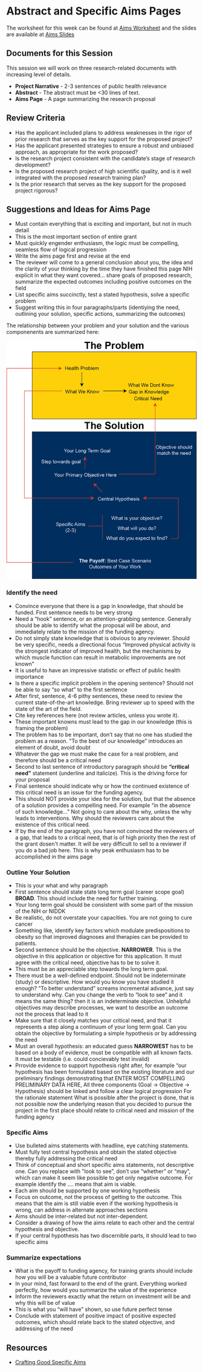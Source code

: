 # Abstract and Specific Aims Pages

The worksheet for this week can be found at [Aims Worksheet](Documents/Aims_Worksheet.docx) and the slides are available at [Aims Slides](Documents/Slides/Aims%20and%20Abstract.pptx)

## Documents for this Session

This session we will work on three research-related documents with increasing level of details.

* **Project Narrative** - 2-3 sentences of public health relevance
* **Abstract** - The abstract must be <30 lines of text.
* **Aims Page** - A page summarizing the research proposal

## Review Criteria

* Has the applicant included plans to address weaknesses in the rigor of prior research that serves as the key support for the proposed project? 
* Has the applicant presented strategies to ensure a robust and unbiased approach, as appropriate for the work proposed?
* Is the research project consistent with the candidate’s stage of research development? 
* Is the proposed research project of high scientific quality, and is it well integrated with the proposed research training plan? 
* Is the prior research that serves as the key support for the proposed project rigorous? 

## Suggestions and Ideas for Aims Page
*  Must contain everything that is exciting and important, but not in much detail
* This is the most important section of entire grant
* Must quickly engender enthusiasm, the logic must be compelling, seamless flow of logical progression
* Write the aims page first and revise at the end
* The reviewer will come to a general conclusion about you, the idea and the clarity of your thinking by the time they have finished this page
NIH explicit in what they want covered… share goals of proposed research, summarize the expected outcomes including positive outcomes on the field
* List specific aims succinctly, test a stated hypothesis, solve a specific problem
* Suggest writing this in four paragraphs/parts (identiying the need, outlining your solution, specific actions, summarizing the outcomes)

The relationship between your problem and your solution and the various componenents are summarized here:

![Aims Diagram](Documents/Images/Aims%20Structure.png)

### Identify the need 
* Convince everyone that there is a gap in knowledge, that should be funded.  First sentence needs to be very strong
* Need a “hook” sentence, or an attention-grabbing sentence.  Generally should be able to identify what the proposal will be about, and immediately relate to the mission of the funding agency.
* Do not simply state knowledge that is obvious to any reviewer.  Should be very specific, needs a directional focus “Improved physical activity  is the strongest indicator of improved health, but the mechanisms by which muscle function can result in metabolic improvements are not known"
* It is useful to have an impressive statistic or effect of public health importance
* Is there a specific implicit problem in the opening sentence?  Should not be able to say “so what” to the first sentence
* After first, sentence, 4-6 pithy sentences, these need to review the current state-of-the-art knowledge.  Bring reviewer up to speed with the state of the art of the field.
* Cite key references here (not review articles, unless you wrote it).
* These important knowns must lead to the gap in our knowledge (this is framing the problem)
* The problem has to be important, don’t say that no one has studied the problem as a reason.  "To the best of our knowledge” introduces an element of doubt, avoid doubt
* Whatever the gap we must make the case for a real problem, and therefore should be a critical need
* Second to last sentence of introductory paragraph should be **“critical need”** statement (underline and italicize).  This is the driving force for your proposal
* Final sentence should indicate why or how the continued existence of this critical need is an issue for the funding agency.  
* This should NOT provide your idea for the solution, but that the absence of a solution provides a compelling need.  For example “in the absence of such knowledge…”  Not going to care about the why, unless the why leads to interventions.  Why should the reviewers care about the existence of this critical need.
* If by the end of the paragraph, you have not convinced the reviewers of a gap, that leads to a critical need, that is of high priority then the rest of the grant dosen't matter.  It will be very difficult to sell to a reviewer if you do a bad job here.  This is why peak enthusiasm has to be accomplished in the aims page

### Outline Your Solution
* This is your what and why paragraph
* First sentence should state state long term goal (career scope goal) **BROAD**.  This should include the need for further training.
* Your long term goal should be consistent with some part of the mission of the NIH or NIDDK 
* Be realistic, do not overstate your capacities.  You are not going to cure cancer
* Something like, identify key factors which modulate predispositions to obesity so that improved diagnoses and therapies can be provided to patients.
* Second sentence should be the objective. **NARROWER**.  This is the objective in this application or objective for this application.  It must agree with the critical need, objective has to be to solve it.
* This must be an appreciable step towards the long term goal.
* There must be a well-defined endpoint.  Should not be indeterminate (study) or descriptive.  How would you know you have studied it enough?  ”To better understand” screams incremental advance, just say to understand why.  Can you change the verb to “look to see” and it means the same thing?  then it is an indeterminate objective.  Unhelpful objectives may describe processes, we want to describe an outcome not the process that lead to it
* Make sure that it closely matches your critical need, and that it represents a step along a continuum of your long term goal.  Can you obtain the objective by formulating a simple hypothesis or by addressing the need
* Must an overall hypothesis: an educated guess **NARROWEST** has to be based on a body of evidence, must be compatible with all known facts.  It must be testable (i.e. could concievably test invalid)
* Prrovide evidence to support hypothesis right after, for example “our hypothesis has been formulated based on the existing literature and our preliminary findings demonstrating that ENTER MOST COMPELLING PRELIMINARY DATA HERE,
All three components (Goal -> Objective -> Hypothesis) should be linked and follow a clear logical progression
For the rationale statement
What is possible after the project is done, that is not possible now
the underlying reason that you decided to pursue the project in the first place
should relate to critical need and mission of the funding agency

### Specific Aims 
* Use bulleted aims statements with headline, eye catching statements.
* Must fully test central hypothesis and obtain the stated objective thereby fully addressing the critical need
* Think of conceptual and short specific aims statements, not descriptive one.  Can you replace with "look to see”, don’t use “whether” or “may”, which can make it seem like possible to get only negative outcome.  For example identify the …. means that aim is viable.  
* Each aim should be supported by one working hypothesis
* Focus on outcome, not the process of getting to the outcome.  This means that the aim is still viable even if the working hypothesis is wrong, can address in alternate approaches sections
* Aims should be inter-related but not inter-dependent.  
* Consider a drawing of how the aims relate to each other and the central hypothesis and objective.
* If your central hypothesis has two discernible parts, it should lead to two specific aims

### Summarize expectations
* What is the payoff to funding agency, for training grants should include how you will be a valuable future contributor
* In your mind, fast forward to the end of the grant.  Everything worked perfectly, how would you summarize the value of the experience
* Inform the reviewers exactly what the return on investment will be and why this will be of value
* This is what you “will have” shown, so use future perfect tense
* Conclude with statement of positive impact of positive expected outcomes, which should relate back to the stated objective, and addressing of the need

## Resources

* [Crafting Good Specific Aims](https://www3.mdanderson.org/library/education/pdf/crafting-strong-specific-aims-handout.pdf)